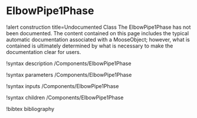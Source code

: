 <!-- MOOSE Documentation Stub: Remove this when content is added. -->

# ElbowPipe1Phase

!alert construction title=Undocumented Class
The ElbowPipe1Phase has not been documented. The content contained on this page includes the
typical automatic documentation associated with a MooseObject; however, what is contained is
ultimately determined by what is necessary to make the documentation clear for users.

!syntax description /Components/ElbowPipe1Phase

!syntax parameters /Components/ElbowPipe1Phase

!syntax inputs /Components/ElbowPipe1Phase

!syntax children /Components/ElbowPipe1Phase

!bibtex bibliography
